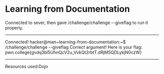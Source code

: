 # Learning from Documentation
Connected to sever, then gave /challenge/challenge --giveflag to run it properly.
***
Connected!
hacker@man~learning-from-documentation:~$ /challenge/challenge --giveflag
Correct argument! Here is your flag:
pwn.college{gvdq3bl5UhnQcV2u_VvkQt2rbtT.dRjM5QDLykjN0czW}
***
Resources used:Dojo
